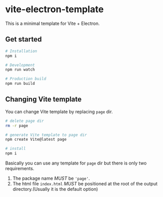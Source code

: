 # vite-electron-template

This is a minimal template for Vite + Electron.

## Get started

```bash
# Installation
npm i

# Development
npm run watch

# Production build
npm run build
```

## Changing Vite template

You can change Vite template by replacing `page` dir.

```bash
# delete page dir
rm -r page

# generate Vite template to page dir
npm create Vite@latest page

# install
npm i
```

Basically you can use any template for `page` dir but there is only two requirements.

1. The package name _MUST_ be `'page'`.
2. The html file `index.html` _MUST_ be positioned at the root of the output directory.(Usually it is the default option)
